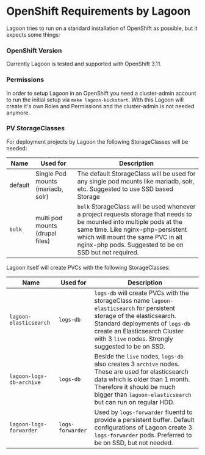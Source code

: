 # OpenShift Requirements by Lagoon

Lagoon tries to run on a standard installation of OpenShift as possible, but it expects some things:


### OpenShift Version

Currently Lagoon is tested and supported with OpenShift 3.11.

### Permissions

In order to setup Lagoon in an OpenShift you need a cluster-admin account to run the initial setup via `make lagoon-kickstart`. With this Lagoon will create it's own Roles and Permissions and the cluster-admin is not needed anymore.

### PV StorageClasses

For deployment projects by Lagoon the following StorageClasses will be needed:

| Name | Used for | Description  |
| -----| ------ |------|
| default | Single Pod mounts (mariadb, solr) | The default StorageClass will be used for any single pod mounts like mariadb, solr, etc. Suggested to use SSD based Storage |
| `bulk` | multi pod mounts (drupal files) | `bulk` StorageClass will be used whenever a project requests storage that needs to be mounted into multiple pods at the same time. Like nginx-php-persistent which will mount the same PVC in all nginx-php pods. Suggested to be on SSD but not required. |

Lagoon itself will create PVCs with the following StorageClasses:

| Name | Used for | Description  |
| -----| ------ |------|
| `lagoon-elasticsearch` | `logs-db` | `logs-db` will create PVCs with the storageClass name `lagoon-elasticsearch` for persistent storage of the elasticsearch. Standard deployments of `logs-db` create an Elasticsearch Cluster with 3 `live` nodes. Strongly suggested to be on SSD. |
| `lagoon-logs-db-archive` | `logs-db` | Beside the `live` nodes, `logs-db` also creates 3 `archive` nodes. These are used for elasticsearch data which is older than 1 month. Therefore it should be much bigger than `lagoon-elasticsearch` but can run on regular HDD. |
| `lagoon-logs-forwarder` | `logs-forwarder` | Used by `logs-forwarder` fluentd to provide a persistent buffer. Default configurations of Lagoon create 3 `logs-forwarder` pods. Preferred to be on SSD, but not needed. |

